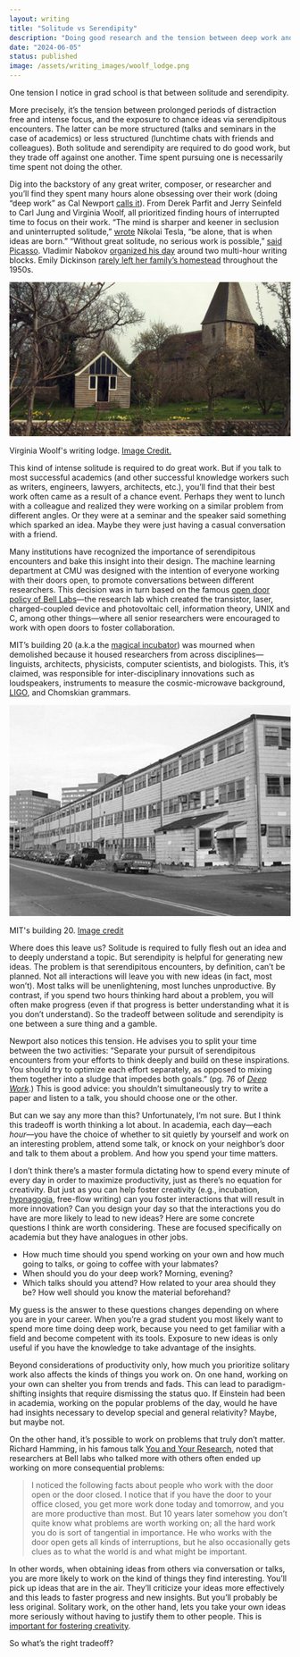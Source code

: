 ```yaml
---
layout: writing
title: "Solitude vs Serendipity"
description: "Doing good research and the tension between deep work and serendipitous encounters" 
date: "2024-06-05" 
status: published
image: /assets/writing_images/woolf_lodge.png
---
```



One tension I notice in grad school is that between solitude and serendipity.

More precisely, it’s the tension between prolonged periods of distraction free and intense focus, and the exposure to chance ideas via serendipitous encounters. The latter can be more structured (talks and seminars in the case of academics) or less structured (lunchtime chats with friends and colleagues). Both solitude and serendipity are required to do good work, but they trade off against one another. Time spent pursuing one is necessarily time spent not doing the other.

Dig into the backstory of any great writer, composer, or researcher and you’ll find they spent many hours alone obsessing over their work (doing “deep work” as Cal Newport [calls it](https://www.amazon.com/Deep-Work-Focused-Success-Distracted/dp/1455586692)). From Derek Parfit and Jerry Seinfeld to Carl Jung and Virginia Woolf, all prioritized finding hours of interrupted time to focus on their work. “The mind is sharper and keener in seclusion and uninterrupted solitude,” [wrote](https://en.wikiquote.org/wiki/Nikola_Tesla#:~:text=The%20mind%20is%20sharper%20and,is%20when%20ideas%20are%20born.) Nikolai Tesla, “be alone, that is when ideas are born.” “Without great solitude, no serious work is possible,” [said Picasso](https://www.goodreads.com/quotes/629534-without-great-solitude-no-serious-work-is-possible). Vladimir Nabokov [organized his day](https://dailyroutines.typepad.com/daily_routines/2007/07/vladimir-naboko.html) around two multi-hour writing blocks. Emily Dickinson [rarely left her family’s homestead](https://psyche.co/ideas/emily-dickinson-and-the-creativity-of-a-solitude-of-space) throughout the 1950s.

<img id='img-70' src="/assets/writing_images/woolf_lodge.png">
<p id='center' class='caption'>Virginia Woolf's writing lodge. <a href="https://charlottepeacock.co.uk/2021/01/02/where-writers-write-virginia-woolfs-writing-room/" rel='nofollow'>Image Credit.</a></p>


This kind of intense solitude is required to do great work. But if you talk to most successful academics (and other successful knowledge workers such as writers, engineers, lawyers, architects, etc.), you’ll find that their best work often came as a result of a chance event. Perhaps they went to lunch with a colleague and realized they were working on a similar problem from different angles. Or they were at a seminar and the speaker said something which sparked an idea. Maybe they were just having a casual conversation with a friend.

Many institutions have recognized the importance of serendipitous encounters and bake this insight into their design. The machine learning department at CMU was designed with the intention of everyone working with their doors open, to promote conversations between different researchers. This decision was in turn based on the famous [open door policy of Bell Labs](https://sts10.github.io/2015/09/14/bell-labs-the-idea-factory.html#:~:text=There%20was%20also%20a%20sort,could%20not%20be%20turned%20away.%E2%80%9D)—the research lab which created the transistor, laser, charged-coupled device and photovoltaic cell, information theory, UNIX and C, among other things—where all senior researchers were encouraged to work with open doors to foster collaboration.

MIT’s building 20 (a.k.a the [magical incubator](https://infinite.mit.edu/video/mits-building-20-magical-incubator)) was mourned when demolished because it housed researchers from across disciplines—linguists, architects, physicists, computer scientists, and biologists. This, it’s claimed, was responsible for inter-disciplinary innovations such as loudspeakers, instruments to measure the cosmic-microwave background, [LIGO](https://en.wikipedia.org/wiki/LIGO), and Chomskian grammars.

<img id='img-70' src="/assets/writing_images/building20.jpeg">
<p id='center' class='caption'>MIT's building 20. <a href="https://cityofsound.com/2004/06/23/designing-adaptability-into-mit/" rel='nofollow'>Image credit</a></p>


Where does this leave us? Solitude is required to fully flesh out an idea and to deeply understand a topic. But serendipity is helpful for generating new ideas. The problem is that serendipitous encounters, by definition, can’t be planned. Not all interactions will leave you with new ideas (in fact, most won’t). Most talks will be unenlightening, most lunches unproductive. By contrast, if you spend two hours thinking hard about a problem, you will often make progress (even if that progress is better understanding what it is you don’t understand). So the tradeoff between solitude and serendipity is one between a sure thing and a gamble.

Newport also notices this tension. He advises you to split your time between the two activities: “Separate your pursuit of serendipitous encounters from your efforts to think deeply and build on these inspirations. You should try to optimize each effort separately, as opposed to mixing them together into a sludge that impedes both goals.” (pg. 76 of [_Deep Work_](https://www.amazon.com/Deep-Work-Focused-Success-Distracted/dp/1455586692).) This is good advice: you shouldn’t simultaneously try to write a paper and listen to a talk, you should choose one or the other.

But can we say any more than this? Unfortunately, I’m not sure. But I think this tradeoff is worth thinking a lot about. In academia, each day—each _hour_—you have the choice of whether to sit quietly by yourself and work on an interesting problem, attend some talk, or knock on your neighbor’s door and talk to them about a problem. And how you spend your time matters.

I don’t think there’s a master formula dictating how to spend every minute of every day in order to maximize productivity, just as there’s no equation for creativity. But just as you can help foster creativity (e.g., incubation, [hypnagogia](https://en.wikipedia.org/wiki/Hypnagogia), free-flow writing) can you foster interactions that will result in more innovation? Can you design your day so that the interactions you do have are more likely to lead to new ideas? Here are some concrete questions I think are worth considering. These are focused specifically on academia but they have analogues in other jobs.

- How much time should you spend working on your own and how much going to talks, or going to coffee with your labmates?
- When should you do your deep work? Morning, evening?
- Which talks should you attend? How related to your area should they be? How well should you know the material beforehand?

My guess is the answer to these questions changes depending on where you are in your career. When you’re a grad student you most likely want to spend more time doing deep work, because you need to get familiar with a field and become competent with its tools. Exposure to new ideas is only useful if you have the knowledge to take advantage of the insights.

Beyond considerations of productivity only, how much you prioritize solitary work also affects the kinds of things you work on. On one hand, working on your own can shelter you from trends and fads. This can lead to paradigm-shifting insights that require dismissing the status quo. If Einstein had been in academia, working on the popular problems of the day, would he have had insights necessary to develop special and general relativity? Maybe, but maybe not.

On the other hand, it’s possible to work on problems that truly don’t matter. Richard Hamming, in his famous talk [You and Your Research](https://www.cs.virginia.edu/~robins/YouAndYourResearch.html), noted that researchers at Bell labs who talked more with others often ended up working on more consequential problems:

> I noticed the following facts about people who work with the door open or the door closed. I notice that if you have the door to your office closed, you get more work done today and tomorrow, and you are more productive than most. But 10 years later somehow you don’t quite know what problems are worth working on; all the hard work you do is sort of tangential in importance. He who works with the door open gets all kinds of interruptions, but he also occasionally gets clues as to what the world is and what might be important.

In other words, when obtaining ideas from others via conversation or talks, you are more likely to work on the kind of things they find interesting. You’ll pick up ideas that are in the air. They’ll criticize your ideas more effectively and this leads to faster progress and new insights. But you’ll probably be less original. Solitary work, on the other hand, lets you take your own ideas more seriously without having to justify them to other people. This is [important for fostering creativity](https://benchugg.com/writing/creativity/).

So what’s the right tradeoff?